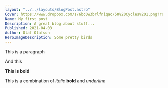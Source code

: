 ```yaml
---
layout: "../../layouts/BlogPost.astro"
Cover: https://www.dropbox.com/s/6bc0w3brlfniqao/50%20Cycles%201.png?raw=1
Name: My first post
Description: A great blog about stuff...
Published: 2021-04-03
Author: Olaf Olafson
HeroImageDescription: Some pretty birds
---
```


This is a paragraph

And this

**This is bold**

This is a combination of _italic_ **bold** and _underline_
